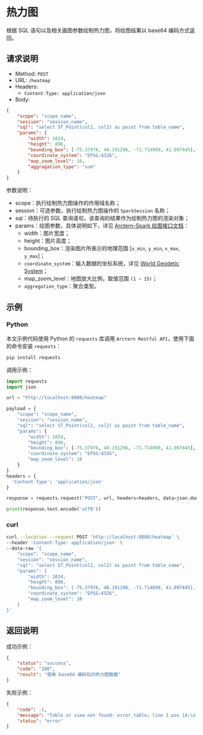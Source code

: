 # 热力图

根据 SQL 语句以及相关画图参数绘制热力图，将绘图结果以 base64 编码方式返回。

## 请求说明

- Method: `POST`
- URL: `/heatmap`
- Headers:
    - `Content-Type: application/json`
- Body:
```json
{
    "scope": "scope_name",
    "session": "session_name",
    "sql": "select ST_Point(col2, col2) as point from table_name",
    "params": {
        "width": 1024,
        "height": 896,
        "bounding_box": [-75.37976, 40.191296, -71.714099, 41.897445],
        "coordinate_system": "EPSG:4326",
        "map_zoom_level": 10,
        "aggragation_type": "sum"
    }
}
```

参数说明：

- scope：执行绘制热力图操作的作用域名称；
- session：可选参数，执行绘制热力图操作的 `SparkSession` 名称；
- sql：待执行的 SQL 查询语句，该查询的结果作为绘制热力图的渲染对象；
- params：绘图参数，具体说明如下，详见 [Arctern-Spark 绘图接口文档](../../../spark/api/render/function/layer/heatmap.md)：
    - width：图片宽度；
    - height：图片高度；
    - bounding_box：渲染图片所表示的地理范围 [`x_min`, `y_min`, `x_max`, `y_max`]；
    - `coordinate_system`：输入数据的坐标系统，详见 [World Geodetic System](https://en.wikipedia.org/wiki/World_Geodetic_System)；
    - map_zoom_level：地图放大比例，取值范围 `(1 ~ 15)`；
    - `aggregation_type`：聚合类型。

## 示例

### Python

本文示例代码使用 Python 的 `requests` 库调用 `Arctern Restful API`，使用下面的命令安装 `requests`：

```bash
pip install requests
```

调用示例：

```python
import requests
import json

url = "http://localhost:8080/heatmap"

payload = {
    "scope": "scope_name",
    "session": "session_name",
    "sql": "select ST_Point(col2, col2) as point from table_name",
    "params": {
        "width": 1024,
        "height": 896,
        "bounding_box": [-75.37976, 40.191296, -71.714099, 41.897445],
        "coordinate_system": "EPSG:4326",
        "map_zoom_level": 10
    }
}
headers = {
  'Content-Type': 'application/json'
}

response = requests.request("POST", url, headers=headers, data=json.dumps(payload))

print(response.text.encode('utf8'))
```

### curl

```bash
curl --location --request POST 'http://localhost:8080/heatmap' \
--header 'Content-Type: application/json' \
--data-raw '{
    "scope": "scope_name",
    "session": "session_name",
    "sql": "select ST_Point(col2, col2) as point from table_name",
    "params": {
        "width": 1024,
        "height": 896,
        "bounding_box": [-75.37976, 40.191296, -71.714099, 41.897445],
        "coordinate_system": "EPSG:4326",
        "map_zoom_level": 10
    }
}'
```

## 返回说明

成功示例：

```json
{
    "status": "success",
    "code": "200",
    "result": "使用 base64 编码后的热力图数据"
}
```

失败示例：

```json
{
    "code": -1,
    "message": "Table or view not found: error_table; line 1 pos 14;\n'Project [*]\n+- 'UnresolvedRelation [error_table]\n",
    "status": "error"
}
```

